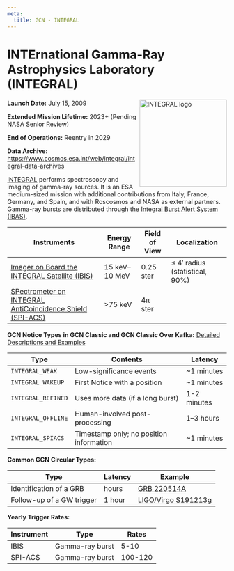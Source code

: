 ```yaml
---
meta:
  title: GCN - INTEGRAL
---
```


# INTErnational Gamma-Ray Astrophysics Laboratory (INTEGRAL)

<img 
  src="/_static/img/integral-logo.jpg"
  width="200"
  align="right"
  alt="INTEGRAL logo"
  className="grid-col-6 mobile-lg:grid-col-4 tablet:grid-col-2 desktop:grid-col-3"
/>

**Launch Date:** July 15, 2009

**Extended Mission Lifetime:** 2023+ (Pending NASA Senior Review)

**End of Operations:** Reentry in 2029

**Data Archive:**
https://www.cosmos.esa.int/web/integral/integral-data-archives

[INTEGRAL](https://www.cosmos.esa.int/web/integral) performs spectroscopy and imaging of gamma-ray sources. It is an ESA medium-sized mission with additional contributions from Italy, France, Germany, and Spain, and with Roscosmos and NASA as external partners. Gamma-ray bursts are distributed through the [Integral Burst Alert System (IBAS)](https://www.isdc.unige.ch/integral/science/grb).

<div className="overflow-table">

| Instruments                                                                                                     | Energy Range  | Field of View | Localization                       |
| --------------------------------------------------------------------------------------------------------------- | ------------- | ------------- | ---------------------------------- |
| [Imager on Board the INTEGRAL Satellite (IBIS)](https://www.cosmos.esa.int/web/integral/instruments-ibis)       | 15 keV–10 MeV | 0.25 ster     | &leq; 4′ radius (statistical, 90%) |
| [SPectrometer on INTEGRAL AntiCoincidence Shield (SPI-ACS)](https://www.isdc.unige.ch/integral/science/grb#ACS) | &gt;75 keV    | 4π ster       |                                    |

</div>

**GCN Notice Types in GCN Classic and GCN Classic Over Kafka:**
[Detailed Descriptions and Examples](https://gcn.gsfc.nasa.gov/integral.html)

<div className="overflow-table">

| Type               | Contents                                | Latency     |
| ------------------ | --------------------------------------- | ----------- |
| `INTEGRAL_WEAK`    | Low-significance events                 | ~1 minutes  |
| `INTEGRAL_WAKEUP`  | First Notice with a position            | ~1 minutes  |
| `INTEGRAL_REFINED` | Uses more data (if a long burst)        | 1-2 minutes |
| `INTEGRAL_OFFLINE` | Human-involved post-processing          | 1–3 hours   |
| `INTEGRAL_SPIACS`  | Timestamp only; no position information | ~1 minutes  |

</div>

**Common GCN Circular Types:**

<div className="overflow-table">

| Type                      | Latency | Example                                                          |
| ------------------------- | ------- | ---------------------------------------------------------------- |
| Identification of a GRB   | hours   | [GRB 220514A](https://gcn.gsfc.nasa.gov/gcn3/32041.gcn3)         |
| Follow-up of a GW trigger | 1 hour  | [LIGO/Virgo S191213g](https://gcn.gsfc.nasa.gov/gcn3/26401.gcn3) |

</div>

**Yearly Trigger Rates:**

<div className="overflow-table">

| Instrument | Type            | Rates   |
| ---------- | --------------- | ------- |
| IBIS       | Gamma-ray burst | 5-10    |
| SPI-ACS    | Gamma-ray burst | 100-120 |

</div>
